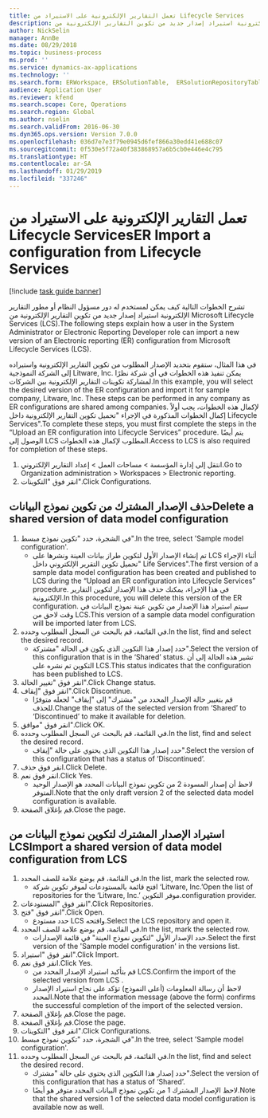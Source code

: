 ```yaml
---
title: تعمل التقارير الإلكترونية على الاستيراد من Lifecycle Services
description: تشرح الخطوات التالية كيف يمكن لمستخدم له دور مسؤول النظام أو مطور التقارير الإلكترونية استيراد إصدار جديد من تكوين التقارير الإلكترونية من Microsoft Lifecycle Services (LCS).
author: NickSelin
manager: AnnBe
ms.date: 08/29/2018
ms.topic: business-process
ms.prod: ''
ms.service: dynamics-ax-applications
ms.technology: ''
ms.search.form: ERWorkspace, ERSolutionTable,  ERSolutionRepositoryTable, ERSolutionImport
audience: Application User
ms.reviewer: kfend
ms.search.scope: Core, Operations
ms.search.region: Global
ms.author: nselin
ms.search.validFrom: 2016-06-30
ms.dyn365.ops.version: Version 7.0.0
ms.openlocfilehash: 036d7e7e3f79e0945d6fef866a30edd41e688c07
ms.sourcegitcommit: 0f530e5f72a40f383868957a6b5cb0e446e4c795
ms.translationtype: HT
ms.contentlocale: ar-SA
ms.lasthandoff: 01/29/2019
ms.locfileid: "337246"
---
```

# <a name="er-import-a-configuration-from-lifecycle-services"></a><span data-ttu-id="2ed0f-103">تعمل التقارير الإلكترونية على الاستيراد من Lifecycle Services</span><span class="sxs-lookup"><span data-stu-id="2ed0f-103">ER Import a configuration from Lifecycle Services</span></span>

[!include [task guide banner](../../includes/task-guide-banner.md)]

<span data-ttu-id="2ed0f-104">تشرح الخطوات التالية كيف يمكن لمستخدم له دور مسؤول النظام أو مطور التقارير الإلكترونية استيراد إصدار جديد من تكوين التقارير الإلكترونية من Microsoft Lifecycle Services (LCS).</span><span class="sxs-lookup"><span data-stu-id="2ed0f-104">The following steps explain how a user in the System Administrator or Electronic Reporting Developer role can import a new version of an Electronic reporting (ER) configuration from Microsoft Lifecycle Services (LCS).</span></span>

<span data-ttu-id="2ed0f-105">في هذا المثال، ستقوم بتحديد الإصدار المطلوب من تكوين التقارير الإلكترونية واستيراده إلى الشركة النموذجية Litware, Inc. يمكن تنفيذ هذه الخطوات في أي شركة نظرًا لمشاركة تكوينات التقارير الإلكترونية بين الشركات.</span><span class="sxs-lookup"><span data-stu-id="2ed0f-105">In this example, you will select the desired version of the ER configuration and import it for sample company, Litware, Inc. These steps can be performed in any company as ER configurations are shared among companies.</span></span> <span data-ttu-id="2ed0f-106">لإكمال هذه الخطوات، يجب أولاً إكمال الخطوات المذكورة في الإجراء "تحميل تكوين التقارير الإلكترونية داخل Lifecycle Services".</span><span class="sxs-lookup"><span data-stu-id="2ed0f-106">To complete these steps, you must first complete the steps in the “Upload an ER configuration into Lifecycle Services” procedure.</span></span> <span data-ttu-id="2ed0f-107">يتم أيضًا الوصول إلى LCS المطلوب لإكمال هذه الخطوات.</span><span class="sxs-lookup"><span data-stu-id="2ed0f-107">Access to LCS is also required for completion of these steps.</span></span>

1. <span data-ttu-id="2ed0f-108">انتقل إلى إدارة المؤسسة > مساحات العمل‬ > إعداد التقارير الإلكتروني‬.</span><span class="sxs-lookup"><span data-stu-id="2ed0f-108">Go to Organization administration > Workspaces > Electronic reporting.</span></span>
2. <span data-ttu-id="2ed0f-109">انقر فوق "التكوينات".</span><span class="sxs-lookup"><span data-stu-id="2ed0f-109">Click Configurations.</span></span>

## <a name="delete-a-shared-version-of-data-model-configuration"></a><span data-ttu-id="2ed0f-110">حذف الإصدار المشترك من تكوين نموذج البيانات</span><span class="sxs-lookup"><span data-stu-id="2ed0f-110">Delete a shared version of data model configuration</span></span>
1. <span data-ttu-id="2ed0f-111">في الشجرة، حدد "تكوين نموذج مبسط".</span><span class="sxs-lookup"><span data-stu-id="2ed0f-111">In the tree, select 'Sample model configuration'.</span></span>
    * <span data-ttu-id="2ed0f-112">تم إنشاء الإصدار الأول لتكوين طراز بيانات العينة ونشرها على LCS أثناء الإجراء "تحميل تكوين التقرير الإلكتروني داخل Life Services".</span><span class="sxs-lookup"><span data-stu-id="2ed0f-112">The first version of a sample data model configuration has been created and published to LCS during the “Upload an ER configuration into Lifecycle Services” procedure.</span></span> <span data-ttu-id="2ed0f-113">في هذا الإجراء، يمكنك حذف هذا الإصدار لتكوين التقارير الإلكترونية.</span><span class="sxs-lookup"><span data-stu-id="2ed0f-113">In this procedure, you will delete this version of the ER configuration.</span></span> <span data-ttu-id="2ed0f-114">سيتم استيراد هذا الإصدار من تكوين عينة نموذج البيانات في وقت لاحق من LCS.</span><span class="sxs-lookup"><span data-stu-id="2ed0f-114">This version of a sample data model configuration will be imported later from LCS.</span></span>  
2. <span data-ttu-id="2ed0f-115">في القائمة، قم بالبحث عن السجل المطلوب وحدده.</span><span class="sxs-lookup"><span data-stu-id="2ed0f-115">In the list, find and select the desired record.</span></span>
    * <span data-ttu-id="2ed0f-116">حدد إصدار هذا التكوين الذي يكون في الحالة "مشتركة".</span><span class="sxs-lookup"><span data-stu-id="2ed0f-116">Select the version of this configuration that is in the ‘Shared’ status.</span></span> <span data-ttu-id="2ed0f-117">تشير هذه الحالة إلى أن التكوين تم نشره على LCS.</span><span class="sxs-lookup"><span data-stu-id="2ed0f-117">This status indicates that the configuration has been published to LCS.</span></span>  
3. <span data-ttu-id="2ed0f-118">انقر فوق "تغيير الحالة".</span><span class="sxs-lookup"><span data-stu-id="2ed0f-118">Click Change status.</span></span>
4. <span data-ttu-id="2ed0f-119">انقر فوق "إيقاف".</span><span class="sxs-lookup"><span data-stu-id="2ed0f-119">Click Discontinue.</span></span>
    * <span data-ttu-id="2ed0f-120">قم بتغيير حالة الإصدار المحدد من "مشترك" إلى "إيقاف" لجعله متوفرًا للحذف.</span><span class="sxs-lookup"><span data-stu-id="2ed0f-120">Change the status of the selected version from ‘Shared’ to ‘Discontinued’ to make it available for deletion.</span></span>  
5. <span data-ttu-id="2ed0f-121">انقر فوق "موافق".</span><span class="sxs-lookup"><span data-stu-id="2ed0f-121">Click OK.</span></span>
6. <span data-ttu-id="2ed0f-122">في القائمة، قم بالبحث عن السجل المطلوب وحدده.</span><span class="sxs-lookup"><span data-stu-id="2ed0f-122">In the list, find and select the desired record.</span></span>
    * <span data-ttu-id="2ed0f-123">حدد إصدار هذا التكوين الذي يحتوي على حالة "إيقاف".</span><span class="sxs-lookup"><span data-stu-id="2ed0f-123">Select the version of this configuration that has a status of ‘Discontinued’.</span></span>  
7. <span data-ttu-id="2ed0f-124">انقر فوق حذف.</span><span class="sxs-lookup"><span data-stu-id="2ed0f-124">Click Delete.</span></span>
8. <span data-ttu-id="2ed0f-125">انقر فوق نعم.</span><span class="sxs-lookup"><span data-stu-id="2ed0f-125">Click Yes.</span></span>
    * <span data-ttu-id="2ed0f-126">لاحظ أن إصدار المسودة 2 من تكوين نموذج البيانات المحدد هو الإصدار الوحيد المتوفر.</span><span class="sxs-lookup"><span data-stu-id="2ed0f-126">Note that the only draft version 2 of the selected data model configuration is available.</span></span>  
9. <span data-ttu-id="2ed0f-127">قم بإغلاق الصفحة.</span><span class="sxs-lookup"><span data-stu-id="2ed0f-127">Close the page.</span></span>

## <a name="import-a-shared-version-of-data-model-configuration-from-lcs"></a><span data-ttu-id="2ed0f-128">استيراد الإصدار المشترك لتكوين نموذج البيانات من LCS</span><span class="sxs-lookup"><span data-stu-id="2ed0f-128">Import a shared version of data model configuration from LCS</span></span>
1. <span data-ttu-id="2ed0f-129">في القائمة، قم بوضع علامة للصف المحدد.</span><span class="sxs-lookup"><span data-stu-id="2ed0f-129">In the list, mark the selected row.</span></span>
    * <span data-ttu-id="2ed0f-130">افتح قائمة بالمستودعات لموفر تكوين شركة ‘Litware, Inc.’</span><span class="sxs-lookup"><span data-stu-id="2ed0f-130">Open the list of repositories for the ‘Litware, Inc.’</span></span> <span data-ttu-id="2ed0f-131">موفر التكوين.</span><span class="sxs-lookup"><span data-stu-id="2ed0f-131">configuration provider.</span></span>  
2. <span data-ttu-id="2ed0f-132">انقر فوق "المستودعات".</span><span class="sxs-lookup"><span data-stu-id="2ed0f-132">Click Repositories.</span></span>
3. <span data-ttu-id="2ed0f-133">انقر فوق "فتح".</span><span class="sxs-lookup"><span data-stu-id="2ed0f-133">Click Open.</span></span>
    * <span data-ttu-id="2ed0f-134">حدد مستودع LCS وافتحه.</span><span class="sxs-lookup"><span data-stu-id="2ed0f-134">Select the LCS repository and open it.</span></span>  
4. <span data-ttu-id="2ed0f-135">في القائمة، قم بوضع علامة للصف المحدد.</span><span class="sxs-lookup"><span data-stu-id="2ed0f-135">In the list, mark the selected row.</span></span>
    * <span data-ttu-id="2ed0f-136">حدد الإصدار الأول "لتكوين نموذج العينة" في قائمة الإصدارات.</span><span class="sxs-lookup"><span data-stu-id="2ed0f-136">Select the first version of the 'Sample model configuration' in the versions list.</span></span>  
5. <span data-ttu-id="2ed0f-137">انقر فوق "استيراد".</span><span class="sxs-lookup"><span data-stu-id="2ed0f-137">Click Import.</span></span>
6. <span data-ttu-id="2ed0f-138">انقر فوق نعم.</span><span class="sxs-lookup"><span data-stu-id="2ed0f-138">Click Yes.</span></span>
    * <span data-ttu-id="2ed0f-139">قم بتأكيد استيراد الإصدار المحدد من LCS.</span><span class="sxs-lookup"><span data-stu-id="2ed0f-139">Confirm the import of the selected version from LCS .</span></span>  
    * <span data-ttu-id="2ed0f-140">لاحظ أن رسالة المعلومات (أعلى النموذج) تؤكد على نجاح استيراد الإصدار المحدد.</span><span class="sxs-lookup"><span data-stu-id="2ed0f-140">Note that the information message (above the form) confirms the successful completion of the import of the selected version.</span></span>  
7. <span data-ttu-id="2ed0f-141">قم بإغلاق الصفحة.</span><span class="sxs-lookup"><span data-stu-id="2ed0f-141">Close the page.</span></span>
8. <span data-ttu-id="2ed0f-142">قم بإغلاق الصفحة.</span><span class="sxs-lookup"><span data-stu-id="2ed0f-142">Close the page.</span></span>
9. <span data-ttu-id="2ed0f-143">انقر فوق "التكوينات".</span><span class="sxs-lookup"><span data-stu-id="2ed0f-143">Click Configurations.</span></span>
10. <span data-ttu-id="2ed0f-144">في الشجرة، حدد "تكوين نموذج مبسط".</span><span class="sxs-lookup"><span data-stu-id="2ed0f-144">In the tree, select 'Sample model configuration'.</span></span>
11. <span data-ttu-id="2ed0f-145">في القائمة، قم بالبحث عن السجل المطلوب وحدده.</span><span class="sxs-lookup"><span data-stu-id="2ed0f-145">In the list, find and select the desired record.</span></span>
    * <span data-ttu-id="2ed0f-146">حدد إصدار هذا التكوين الذي يحتوي على حالة "مشترك".</span><span class="sxs-lookup"><span data-stu-id="2ed0f-146">Select the version of this configuration that has a status of ‘Shared’.</span></span>  
    * <span data-ttu-id="2ed0f-147">لاحظ الإصدار المشترك 1 من تكوين نموذج البيانات المحدد متوفر هو أيضًا.</span><span class="sxs-lookup"><span data-stu-id="2ed0f-147">Note that the shared version 1 of the selected data model configuration is available now as well.</span></span>  

